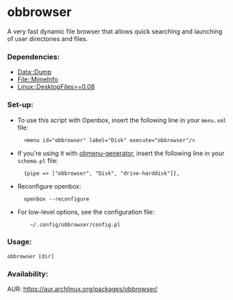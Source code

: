 obbrowser
=========

A very fast dynamic file browser that allows quick searching and launching of user directories and files.

### Dependencies:

* [Data::Dump](https://metacpan.org/pod/Data::Dump)
* [File::MimeInfo](https://metacpan.org/pod/File::MimeInfo)
* [Linux::DesktopFiles>=0.08](https://metacpan.org/pod/Linux::DesktopFiles)

### Set-up:

* To use this script with Openbox, insert the following
   line in your `menu.xml` file:

        <menu id="obbrowser" label="Disk" execute="obbrowser"/>

* If you're using it with [obmenu-generator](https://github.com/trizen/obmenu-generator), insert the following
   line in your `schema.pl` file:

        {pipe => ["obbrowser", "Disk", "drive-harddisk"]},

* Reconfigure openbox:

        openbox --reconfigure

* For low-level options, see the configuration file:

          ~/.config/obbrowser/config.pl

### Usage:
```
obbrowser [dir]
```

### Availability:

AUR: https://aur.archlinux.org/packages/obbrowser/
